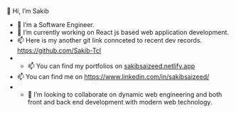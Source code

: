 👋 Hi, I’m Sakib
- 👀 I’m a Software Engineer. 
- 🌱 I’m currently working on   React js based web application development.
- 📫 Here is my another git link connceted to recent dev records.  https://github.com/Sakib-Tcl
- - 📫 You can find my portfolios on [sakibsaizeed.netlify.app](https://sakibsaizeed.netlify.app/)
- 📫 You can find me on https://www.linkedin.com/in/sakibsaizeed/
- - 💞️ I’m looking to collaborate on dynamic web engineering and both front and back end development with modern web technology.


<!---
SakibSaizeed/SakibSaizeed is a ✨ special ✨ repository because its `README.md` (this file) appears on your GitHub profile.
You can click the Preview link to take a look at your changes.
--->
